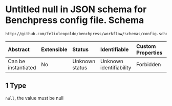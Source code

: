 # Untitled null in JSON schema for Benchpress config file. Schema

```txt
http://github.com/felixleopoldo/benchpress/workflow/schemas/config.schema.json#/definitions/data_setup_dict/properties/graph_id/anyOf/1
```



| Abstract            | Extensible | Status         | Identifiable            | Custom Properties | Additional Properties | Access Restrictions | Defined In                                                              |
| :------------------ | :--------- | :------------- | :---------------------- | :---------------- | :-------------------- | :------------------ | :---------------------------------------------------------------------- |
| Can be instantiated | No         | Unknown status | Unknown identifiability | Forbidden         | Allowed               | none                | [newschema.schema.json\*](newschema.schema.json "open original schema") |

## 1 Type

`null`, the value must be null
